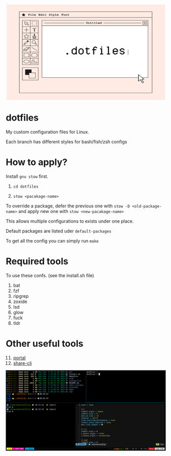 
<p align=center>
  <img src=dotfiles.png height=300px width=500px align=center>
</p>

# dotfiles

My custom configuration files for Linux.

Each branch has different styles for bash/fish/zsh configs

# How to apply?

Install `gnu stow` first.

1. `cd dotfiles`

2. `stow <pacakage-name>`


To override a package, defer the previous one with `stow -D <old-package-name>`
and apply new one with `stow <new-pacakage-name>`

This allows multiple configurations to exists under one place.

Default packages are listed uder `default-packages`

To get all the config you can simply run `make`



# Required tools

To use these confs. (see the install.sh file)

1. bat
2. fzf
3. ripgrep
4. zoxide
5. lsd
6. glow
8. fuck
9. tldr

# Other useful tools
11. [portal](https://github.com/SpatiumPortae/portal)
12. [share-cli](https://github.com/marionebl/share-cli)

![image](banner.png)

